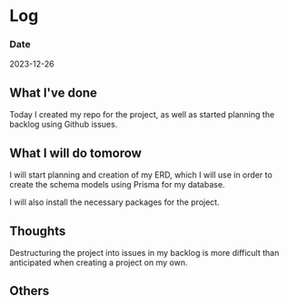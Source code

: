 # Log

### Date

2023-12-26

## What I've done

Today I created my repo for the project, as well as started planning the backlog using Github issues.

## What I will do tomorow

I will start planning and creation of my ERD, which I will use in order to create the schema models using Prisma for my database.

I will also install the necessary packages for the project.

## Thoughts

Destructuring the project into issues in my backlog is more difficult than anticipated when creating a project on my own.

## Others
